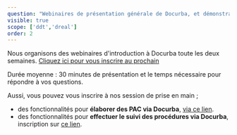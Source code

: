 ```yaml
---
question: "Webinaires de présentation générale de Docurba, et démonstration des fonctionnalités."
visible: true
scope: ['ddt','dreal']
order: 2
---
```


Nous organisons des webinaires d'introduction à Docurba toute les deux semaines. [Cliquez ici pour vous inscrire au prochain](https://app.livestorm.co/mte/introduction-a-docurba-pour-les-services-de-letat-qui-sommes-nous-et-pourquoi-utiliser-docurba?s=cb037577-3174-4459-acee-d55f38ec4699)

Durée moyenne : 30 minutes de présentation et le temps nécessaire pour répondre à vos questions. 

Aussi, vous pouvez vous inscrire à nos session de prise en main ; 
- des fonctionnalités pour **élaborer des PAC via Docurba**, [via ce lien](https://app.livestorm.co/mte/docurba-session-de-prise-en-main-de-loutil-delaboration-des-pac?s=ea0e6098-764c-412d-a5b7-3eadd25dabb3).
- des fonctionnalités pour **effectuer le suivi des procédures via Docurba**, inscription sur [ce lien](https://app.livestorm.co/mte/docurba-et-suivi-des-procedures-de-du-session-de-prise-en-main-du-tableau-de-bord-et-de-la-feuille-de-route-partagee?s=6342794b-9b8c-4c5d-9ca1-d8a4f0d35a6d). 
